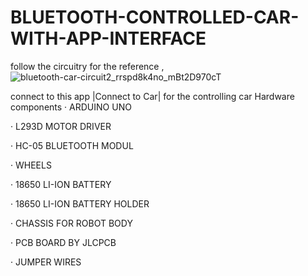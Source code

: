 # BLUETOOTH-CONTROLLED-CAR-WITH-APP-INTERFACE

follow the circuitry for the reference , 
![bluetooth-car-circuit2_rrspd8k4no_mBt2D970cT](https://user-images.githubusercontent.com/109905492/202854673-e92051e4-1da2-46a3-b753-9013b6dac110.jpg)


connect to this app |Connect to Car| for the controlling car
Hardware components
· ARDUINO UNO

· L293D MOTOR DRIVER

· HC-05 BLUETOOTH MODUL

· WHEELS

· 18650 LI-ION BATTERY

· 18650 LI-ION BATTERY HOLDER

· CHASSIS FOR ROBOT BODY

· PCB BOARD BY JLCPCB

· JUMPER WIRES
